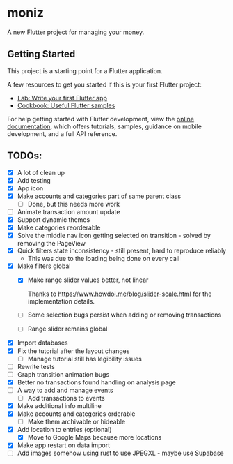 # moniz

A new Flutter project for managing your money.

## Getting Started

This project is a starting point for a Flutter application.

A few resources to get you started if this is your first Flutter project:

- [Lab: Write your first Flutter app](https://docs.flutter.dev/get-started/codelab)
- [Cookbook: Useful Flutter samples](https://docs.flutter.dev/cookbook)

For help getting started with Flutter development, view the
[online documentation](https://docs.flutter.dev/), which offers tutorials,
samples, guidance on mobile development, and a full API reference.

## TODOs:

- [x] A lot of clean up
- [x] Add testing
- [x] App icon
- [x] Make accounts and categories part of same parent class
  - [ ] Done, but this needs more work
- [ ] Animate transaction amount update
- [x] Support dynamic themes
- [x] Make categories reorderable
- [x] Solve the middle nav icon getting selected on transition - solved by removing the PageView
- [x] Quick filters state inconsistency - still present, hard to reproduce reliably
  - This was due to the loading being done on every call
- [x] Make filters global
  - [x] Make range slider values better, not linear

    Thanks to https://www.howdoi.me/blog/slider-scale.html for the implementation details.
  - [ ] Some selection bugs persist when adding or removing transactions
  - [ ] Range slider remains global
- [x] Import databases
- [x] Fix the tutorial after the layout changes
  - [ ] Manage tutorial still has legibility issues
- [ ] Rewrite tests
- [ ] Graph transition animation bugs
- [x] Better no transactions found handling on analysis page
- [ ] A way to add and manage events
  - [ ] Add transactions to events
- [x] Make additional info multiline
- [x] Make accounts and categories orderable
  - [ ] Make them archivable or hideable
- [x] Add location to entries (optional)
  - [x] Move to Google Maps because more locations
- [x] Make app restart on data import
- [ ] Add images somehow using rust to use JPEGXL - maybe use Supabase